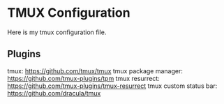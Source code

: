# TMUX Configuration
Here is my tmux configuration file.

## Plugins
tmux: https://github.com/tmux/tmux
tmux package manager: https://github.com/tmux-plugins/tpm
tmux resurrect: https://github.com/tmux-plugins/tmux-resurrect
tmux custom status bar: https://github.com/dracula/tmux
